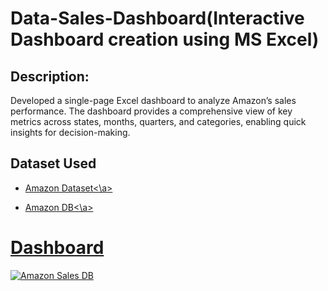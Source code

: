 # Data-Sales-Dashboard(Interactive Dashboard creation using MS Excel)
## Description:
Developed a single-page Excel dashboard to analyze Amazon’s sales performance. The dashboard provides a comprehensive view of key metrics across states, months, quarters, and categories, enabling quick insights for decision-making.

## Dataset Used

- <a href= "https://github.com/Kajal1985/Data-Sales-Dashboard/blob/main/AMAZON%20DATA-SET%20USED.xlsx">Amazon Dataset<\a>

- <a href= "https://github.com/Kajal1985/Data-Sales-Dashboard/blob/main/Amazon%20Data_%20Sales%20Dashboard.xlsx">Amazon DB<\a>
  
# Dashboard
![Amazon Sales DB](https://github.com/user-attachments/assets/7e7a644b-a4d9-4991-8e9a-d6737e5d9589)

